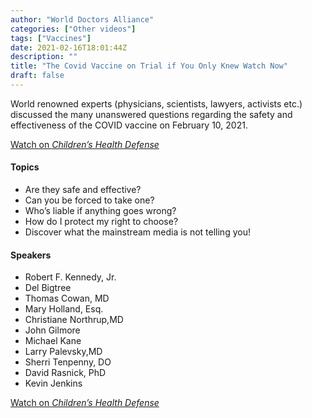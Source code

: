 ```yaml
---
author: "World Doctors Alliance"
categories: ["Other videos"]
tags: ["Vaccines"]
date: 2021-02-16T18:01:44Z
description: ""
title: "The Covid Vaccine on Trial if You Only Knew Watch Now"
draft: false
---
```


World renowned experts (physicians,  scientists, lawyers, activists etc.) discussed the many unanswered  questions regarding the safety and effectiveness of the COVID vaccine on February 10, 2021.

[Watch on *Children’s Health Defense*](https://childrenshealthdefense.org/webinar/the-covid-vaccine-on-trial-if-you-only-knew-watch-now/)

#### Topics

- Are they safe and effective?
- Can you be forced to take one?
- Who’s liable if anything goes wrong?
- How do I protect my right to choose?
- Discover what the mainstream media is not telling you!

#### Speakers

- Robert F. Kennedy, Jr.
- Del Bigtree
- Thomas Cowan, MD
- Mary Holland, Esq.
- Christiane Northrup,MD
- John Gilmore
- Michael Kane
- Larry Palevsky,MD
- Sherri Tenpenny, DO
- David Rasnick, PhD
- Kevin Jenkins

[Watch on *Children’s Health Defense*](https://childrenshealthdefense.org/webinar/the-covid-vaccine-on-trial-if-you-only-knew-watch-now/)

